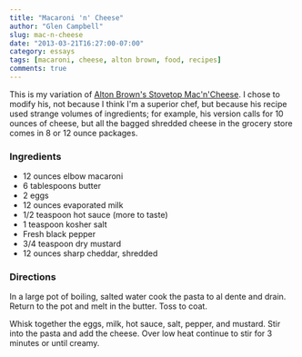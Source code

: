 ```yaml
---
title: "Macaroni 'n' Cheese"
author: "Glen Campbell"
slug: mac-n-cheese
date: "2013-03-21T16:27:00-07:00"
category: essays
tags: [macaroni, cheese, alton brown, food, recipes]
comments: true
---
```

This is my variation of [Alton Brown's Stovetop Mac'n'Cheese](http://www.foodnetwork.com/recipes/alton-brown/stove-top-mac-n-cheese-recipe/index.html).  I chose to modify his, not because I think I'm a superior chef, but because his recipe used strange volumes of ingredients; for example, his version calls for 10 ounces of cheese, but all the bagged shredded cheese in the grocery store comes in 8 or 12 ounce packages.

### Ingredients

* 12 ounces elbow macaroni
* 6 tablespoons butter
* 2 eggs
* 12 ounces evaporated milk
* 1/2 teaspoon hot sauce (more to taste)
* 1 teaspoon kosher salt
* Fresh black pepper
* 3/4 teaspoon dry mustard
* 12 ounces sharp cheddar, shredded

### Directions

In a large pot of boiling, salted water cook the pasta to al dente and drain. Return to the pot and melt in the butter. Toss to coat.

Whisk together the eggs, milk, hot sauce, salt, pepper, and mustard. Stir into the pasta and add the cheese. Over low heat continue to stir for 3 minutes or until creamy.

